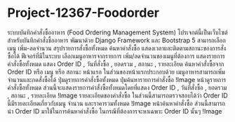 # Project-12367-Foodorder

ระบบบันทึกคำสั่งซื้ออาหาร (Food Ordering Management System)
โปรเจกต์นี้เป็นเว็บไซต์สำหรับบันทึกคำสั่งซื้ออาหาร พัฒนาด้วย Django Framework และ Bootstrap 5 
สามารถเลือกเมนู เพิ่ม-ลดจำนวน สรุปรายการสั่งซื้อทั้งหมด ค้นหาคำสั่งซื้อ แสดงเวลาและติดตามสถานะของการสั่งซื้อได้
ฟีเจอร์ที่มีในระบบ
เลือกเมนูอาหารจากรายการ
เพิ่ม/ลดจำนวนของเมนูที่ต้องการ
แสดงรายการคำสั่งซื้อทั้งหมด
แสดง Order ID , วันที่สั่งซื้อ ,    ยอดรวม ,    สถานะ ,    รายละเอียด
ค้นหาคำสั่งซื้อจาก Order ID หรือ เมนู หรือ สถานะ
หน้าแรก
ในส่วนของหน้าแรกประกอบด้วย
เมนูอาหารสามารถเพิ่มจำนวนและกดสั่งซื้อได้
ปุ่มดูรายการคำสั่งซื้อทั้งหมด
ปุ่มค้นหารายการคำสั่งซื้อ
!Image
หน้าดูรายการคำสั่งซื้อทั้งหมด
ส่วนนี้จะแสดงรายการคำสั่งซื้อทั้งหมดโดยที่แสดง Order ID , วันที่สั่งซื้อ , ยอดรวม , สถานะ , รายละเอียด
!Image
รายละเอียดของคำสั่งซื้อ
ในส่วนนี้สามารถตรวจสอบได้ว่า Order ID นี้มีรายละเอียดเกี่ยวกับเมนู จำนวน และราคารวมทั้งหมด
!Image
หน้าค้นหาคำสั่งซื้อ
ส่วนนี้สามารถนำ Order ID มาใช้ในการค้นหาคำสั่งซื้อ ในกรณีที่ต้องการจะหาเฉพาะ Order ID นั้นๆ
!Image
